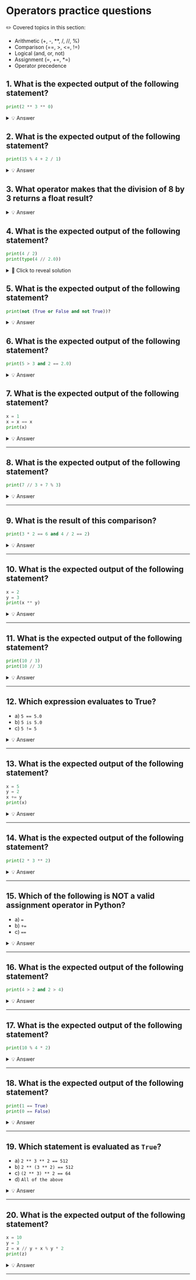 # Operators practice questions

✏️ Covered topics in this section:

- Arithmetic (+, -, **, /, //, %)
- Comparison (==, >, <=, !=)
- Logical (and, or, not)
- Assignment (=, +=, *=)
- Operator precedence

## 1. What is the expected output of the following statement?

```py
print(2 ** 3 ** 0)
```
<details><summary>💡 Answer</summary>

**Output**:
The answer is `2`.

**Explanation:**
The reason is that exponent operations have Right-to-left precedence → `3**0 = 1 → 2**1 = 2`
</details>

## 2. What is the expected output of the following statement?

```py
print(15 % 4 + 2 / 1)
```

<details><summary>💡 Answer</summary>

**Output**:
The answer is `3 + 2.0 = 5.0`.

**Explanation:**
Module and division operations have precedence over additions.
</details>

## 3. What operator makes that the division of 8 by 3 returns a float result?

<details><summary>💡 Answer</summary>

Trick question! `//` returns int, use `/` for float 
</details>


## 4. What is the expected output of the following statement? 
```python  
print(4 / 2)  
print(type(4 // 2.0))  
```  
<details>
<summary>📝 Click to reveal solution</summary>  

**Output**:  
```python
2.0  
<class 'float'>  
```  
**Explanation**:  
- `4 / 2` returns a float (`2.0`).  
- `4 // 2.0` even it is integer deivison. The float contagion occurs due to `2.0` → result is `2.0` (float).  
</details>


## 5. What is the expected output of the following statement? 
```python
print(not (True or False and not True))?
```

<details><summary>💡 Answer</summary>


**Output**:
`False` 


**Explanation**: The logic statements are evaluated in order: `not`, `and` and finaly `or`. Thus, step by step:
- Inner `not True` → `False` 
- `False and False` → `False` 
- `True or False` → `True` 
- `not True` → `False`
 </details>

## 6. What is the expected output of the following statement? 
```python
print(5 > 3 and 2 == 2.0)
```

<details><summary>💡 Answer</summary>

**Output**: `True`

**Explanation**: `5>3` is `True` as well as the evaluation of `2==2.0` since types are ignored in `==` for numbers. 
</details>

## 7. What is the expected output of the following statement? 

```python
x = 1
x = x == x
print(x)
```

<details><summary>💡 Answer</summary>


**Output**:
```
True
```

**Explanation**: The evaluation of `x==x` is obviosly `True`, which is later assinged to variable `x`.
 </details>

---

## 8. What is the expected output of the following statement?
```python
print(7 // 3 + 7 % 3)
```
<details><summary>💡 Answer</summary>

**Output:**
```
3.0
```

**Explanation:**
`7 // 3 = 2` (integer division), `7 % 3 = 1` (remainder), `2 + 1.0 = 3.0`. Since the result of 7%3 is a float, the final result is also a float.
</details>

---

## 9. What is the result of this comparison?
```python
print(3 * 2 == 6 and 4 / 2 == 2)
```
<details><summary>💡 Answer</summary>

**Output:**
True

**Explanation:**
Arithmetic operations are evaluated before the logical operations. Besides, since both conditions are True, the result is True.
</details>

---

## 10. What is the expected output of the following statement?
```python
x = 2
y = 3
print(x ** y)
```
<details><summary>💡 Answer</summary>

**Output:**
8

**Explanation:**
2 ** 3 = 8 (exponentiation).
</details>

---

## 11. What is the expected output of the following statement?
```python
print(10 / 3)
print(10 // 3)
```
<details><summary>💡 Answer</summary>

**Output:**
```
3.3333333333333335
3
```

**Explanation:**
`/` gives float division, `//` gives integer division.
</details>

---

## 12. Which expression evaluates to True?
- a) `5 == 5.0`
- b) `5 is 5.0`
- c) `5 != 5`

<details><summary>💡 Answer</summary>

**Output:**
- a) True (== compares value, int and float with same value are equal)
- b) False (is compares identity, not value)
- c) False (5 equals 5)
</details>

---

## 13. What is the expected output of the following statement?
```python
x = 5
y = 2
x += y
print(x)
```
<details><summary>💡 Answer</summary>

**Output:**
7

**Explanation:**
x += y is equivalent to x = x + y.
</details>

---

## 14. What is the expected output of the following statement?
```python
print(2 * 3 ** 2)
```
<details><summary>💡 Answer</summary>

**Output:**
18

**Explanation:**
Exponentiation has higher precedence: 3 ** 2 = 9, then 2 * 9 = 18.
</details>

---

## 15. Which of the following is NOT a valid assignment operator in Python?
- a) `=`
- b) `+=`
- c) `==`

<details><summary>💡 Answer</summary>

**Output:**
c) `==` is a comparison operator, not assignment.
</details>

---

## 16. What is the expected output of the following statement?
```python
print(4 > 2 and 2 > 4)
```
<details><summary>💡 Answer</summary>

**Output:**
False

**Explanation:**
First is True, second is False, so the result is False.
</details>

---

## 17. What is the expected output of the following statement?
```python
print(10 % 4 * 2)
```
<details><summary>💡 Answer</summary>

**Output:**
4

**Explanation:**
10 % 4 = 2, 2 * 2 = 4.
</details>

---

## 18. What is the expected output of the following statement?
```python
print(1 == True)
print(0 == False)
```
<details><summary>💡 Answer</summary>

**Output:**
```
True
True
```

**Explanation:**
In Python, True is 1 and False is 0.
</details>

---

## 19. Which statement is evaluated as `True`?
- a) `2 ** 3 ** 2 == 512`
- b) `2 ** (3 ** 2) == 512`
- c) `(2 ** 3) ** 2 == 64`
- d) `All of the above`

<details><summary>💡 Answer</summary>

**Output:**
d) All of the above

**Explanation:**
```
2 ** 3 ** 2 = 2 ** 9 = 512
(2 ** 3) ** 2 = 8 ** 2 = 64
```
</details>

---

## 20. What is the expected output of the following statement?
```python
x = 10
y = 3
z = x // y + x % y * 2
print(z)
```
<details><summary>💡 Answer</summary>

**Output:**
5

**Explanation:**
x // y = 3, x % y = 1, 1 * 2 = 2, 3 + 2 = 5.
</details>

---
